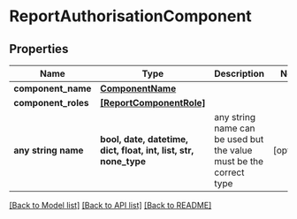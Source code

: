 # ReportAuthorisationComponent


## Properties
Name | Type | Description | Notes
------------ | ------------- | ------------- | -------------
**component_name** | [**ComponentName**](ComponentName.md) |  | 
**component_roles** | [**[ReportComponentRole]**](ReportComponentRole.md) |  | 
**any string name** | **bool, date, datetime, dict, float, int, list, str, none_type** | any string name can be used but the value must be the correct type | [optional]

[[Back to Model list]](../README.md#documentation-for-models) [[Back to API list]](../README.md#documentation-for-api-endpoints) [[Back to README]](../README.md)


